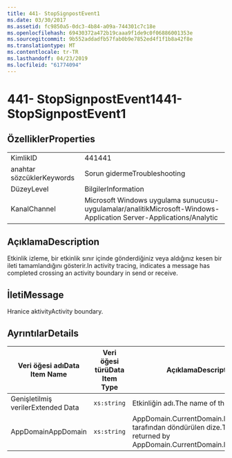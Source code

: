 ```yaml
---
title: 441- StopSignpostEvent1
ms.date: 03/30/2017
ms.assetid: fc9850a5-0dc3-4b84-a09a-744301c7c18e
ms.openlocfilehash: 69430372a472b19caaa9f1de9c0f06886001353e
ms.sourcegitcommit: 9b552addadfb57fab0b9e7852ed4f1f1b8a42f8e
ms.translationtype: MT
ms.contentlocale: tr-TR
ms.lasthandoff: 04/23/2019
ms.locfileid: "61774094"
---
```

# <a name="441--stopsignpostevent1"></a><span data-ttu-id="49b81-102">441- StopSignpostEvent1</span><span class="sxs-lookup"><span data-stu-id="49b81-102">441- StopSignpostEvent1</span></span>
## <a name="properties"></a><span data-ttu-id="49b81-103">Özellikler</span><span class="sxs-lookup"><span data-stu-id="49b81-103">Properties</span></span>  
  
|||  
|-|-|  
|<span data-ttu-id="49b81-104">Kimlik</span><span class="sxs-lookup"><span data-stu-id="49b81-104">ID</span></span>|<span data-ttu-id="49b81-105">441</span><span class="sxs-lookup"><span data-stu-id="49b81-105">441</span></span>|  
|<span data-ttu-id="49b81-106">anahtar sözcükler</span><span class="sxs-lookup"><span data-stu-id="49b81-106">Keywords</span></span>|<span data-ttu-id="49b81-107">Sorun giderme</span><span class="sxs-lookup"><span data-stu-id="49b81-107">Troubleshooting</span></span>|  
|<span data-ttu-id="49b81-108">Düzey</span><span class="sxs-lookup"><span data-stu-id="49b81-108">Level</span></span>|<span data-ttu-id="49b81-109">Bilgiler</span><span class="sxs-lookup"><span data-stu-id="49b81-109">Information</span></span>|  
|<span data-ttu-id="49b81-110">Kanal</span><span class="sxs-lookup"><span data-stu-id="49b81-110">Channel</span></span>|<span data-ttu-id="49b81-111">Microsoft Windows uygulama sunucusu-uygulamalar/analitik</span><span class="sxs-lookup"><span data-stu-id="49b81-111">Microsoft-Windows-Application Server-Applications/Analytic</span></span>|  
  
## <a name="description"></a><span data-ttu-id="49b81-112">Açıklama</span><span class="sxs-lookup"><span data-stu-id="49b81-112">Description</span></span>  
 <span data-ttu-id="49b81-113">Etkinlik izleme, bir etkinlik sınır içinde gönderdiğiniz veya aldığınız kesen bir ileti tamamlandığını gösterir.</span><span class="sxs-lookup"><span data-stu-id="49b81-113">In activity tracing, indicates a message has completed crossing an activity boundary in send or receive.</span></span>  
  
## <a name="message"></a><span data-ttu-id="49b81-114">İleti</span><span class="sxs-lookup"><span data-stu-id="49b81-114">Message</span></span>  
 <span data-ttu-id="49b81-115">Hranice aktivity</span><span class="sxs-lookup"><span data-stu-id="49b81-115">Activity boundary.</span></span>  
  
## <a name="details"></a><span data-ttu-id="49b81-116">Ayrıntılar</span><span class="sxs-lookup"><span data-stu-id="49b81-116">Details</span></span>  
  
|<span data-ttu-id="49b81-117">Veri öğesi adı</span><span class="sxs-lookup"><span data-stu-id="49b81-117">Data Item Name</span></span>|<span data-ttu-id="49b81-118">Veri öğesi türü</span><span class="sxs-lookup"><span data-stu-id="49b81-118">Data Item Type</span></span>|<span data-ttu-id="49b81-119">Açıklama</span><span class="sxs-lookup"><span data-stu-id="49b81-119">Description</span></span>|  
|--------------------|--------------------|-----------------|  
|<span data-ttu-id="49b81-120">Genişletilmiş veriler</span><span class="sxs-lookup"><span data-stu-id="49b81-120">Extended Data</span></span>|`xs:string`|<span data-ttu-id="49b81-121">Etkinliğin adı.</span><span class="sxs-lookup"><span data-stu-id="49b81-121">The name of the activity.</span></span>|  
|<span data-ttu-id="49b81-122">AppDomain</span><span class="sxs-lookup"><span data-stu-id="49b81-122">AppDomain</span></span>|`xs:string`|<span data-ttu-id="49b81-123">AppDomain.CurrentDomain.FriendlyName tarafından döndürülen dize.</span><span class="sxs-lookup"><span data-stu-id="49b81-123">The string returned by AppDomain.CurrentDomain.FriendlyName.</span></span>|
